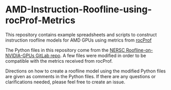 # AMD-Instruction-Roofline-using-rocProf-Metrics
This repository contains example spreadsheets and scripts to construct instruction roofline models for AMD GPUs using metrics from [rocProf](https://github.com/ROCm-Developer-Tools/rocprofiler)

The Python files in this repository come from the [NERSC Roofline-on-NVIDIA-GPUs GitLab repo](https://gitlab.com/NERSC/roofline-on-nvidia-gpus). A few files were modified in order to be compatible with the metrics received from rocProf.

Directions on how to create a roofline model using the modified Python files are given as comments in the Python files. If there are any questions or clarifications needed, please feel free to create an issue.
